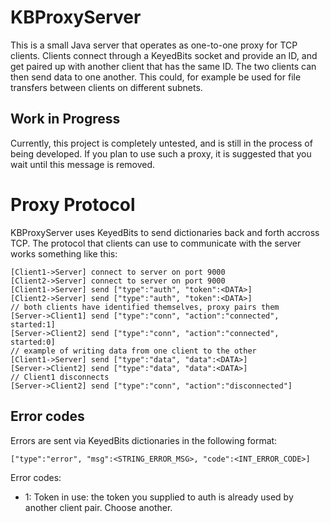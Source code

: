 # KBProxyServer

This is a small Java server that operates as one-to-one proxy for TCP clients. Clients connect through a KeyedBits socket and provide an ID, and get paired up with another client that has the same ID. The two clients can then send data to one another. This could, for example be used for file transfers between clients on different subnets.

## Work in Progress

Currently, this project is completely untested, and is still in the process of being developed. If you plan to use such a proxy, it is suggested that you wait until this message is removed.

# Proxy Protocol

KBProxyServer uses KeyedBits to send dictionaries back and forth accross TCP. The protocol that clients can use to communicate with the server works something like this:

	[Client1->Server] connect to server on port 9000
	[Client2->Server] connect to server on port 9000
	[Client1->Server] send ["type":"auth", "token":<DATA>]
	[Client2->Server] send ["type":"auth", "token":<DATA>]
	// both clients have identified themselves, proxy pairs them
	[Server->Client1] send ["type":"conn", "action":"connected", started:1]
	[Server->Client2] send ["type":"conn", "action":"connected", started:0]
	// example of writing data from one client to the other
	[Client1->Server] send ["type":"data", "data":<DATA>]
	[Server->Client2] send ["type":"data", "data":<DATA>]
	// Client1 disconnects
	[Server->Client2] send ["type":"conn", "action":"disconnected"]

## Error codes

Errors are sent via KeyedBits dictionaries in the following format:

	["type":"error", "msg":<STRING_ERROR_MSG>, "code":<INT_ERROR_CODE>]

Error codes:

- 1: Token in use: the token you supplied to auth is already used by another client pair. Choose another. 